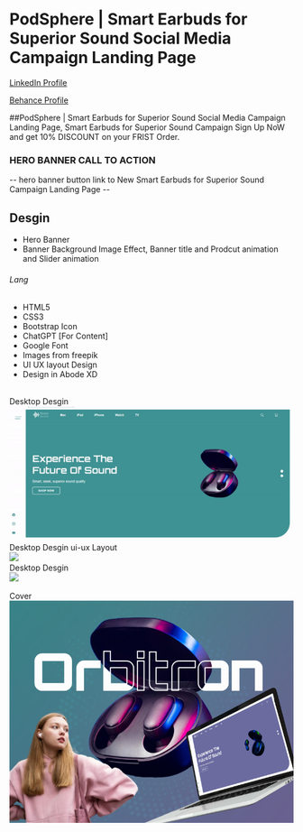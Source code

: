 # PodSphere | Smart Earbuds for Superior Sound Social Media Campaign Landing Page
<a href="https://www.linkedin.com/in/dharmendraverma95/" target="_blank">LinkedIn Profile </a>

<a href="https://www.behance.net/dhirukumar" target="_blank">Behance Profile </a>

##PodSphere | Smart Earbuds for Superior Sound Social Media Campaign Landing Page, Smart Earbuds for Superior Sound Campaign Sign Up NoW and get 10% DISCOUNT on your FRIST Order.

### HERO BANNER CALL TO ACTION
-- hero banner button link to New Smart Earbuds for Superior Sound Campaign Landing Page --

## Desgin 
<ul>
  <li>Hero Banner</li>
  <li>Banner Background Image Effect, Banner title and Prodcut animation and Slider animation </li>
</ul>


###### Lang
<ul>
  <li>HTML5</li>
  <li>CSS3</li>
  <li>Bootstrap Icon</li>
  <li>ChatGPT [For Content]</li>
  <li>Google Font</li>
  <li>Images from freepik</li>
  <li>UI UX layout Design</li>
  <li>Design in Abode XD</li>
</ul>


<br>
<span>Desktop Desgin</span><br/>
<a href="" target="_blank" >
<img src="./img/landing-page.gif" width="575px"/>
</a>

 <br />
<span>Desktop Desgin ui-ux Layout</span><br/>
<a href="" target="_blank" >
<img src="./img/desktop-ui-ux.png" width="325px"/>
</a>

 <br />
<span>Desktop Desgin</span><br/>
<a href="" target="_blank" >
<img src="./img/desktop-design.png" width="325px"/>
</a>

<span>Cover</span><br/>
<a href="" target="_blank" >
<img src="./img/cover.png" width="575px"/>
</a>




